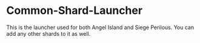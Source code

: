# Common-Shard-Launcher
This is the launcher used for both Angel Island and Siege Perilous. You can add any other shards to it as well.
